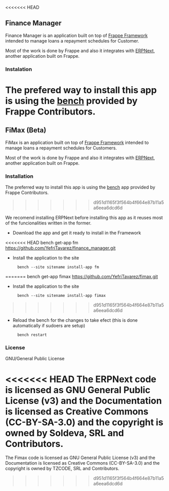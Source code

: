 <<<<<<< HEAD
## Finance Manager

Finance Manager is an application built on top of [Frappe Framework](https://github.com/frappe/frappe) intended to manage loans a repayment schedules for Customer.

Most of the work is done by Frappe and also it integrates with [ERPNext](https://github.com/frappe/erpnext), another application built on Frappe.

### Instalation

The prefered way to install this app is using the [bench](https://github.com/frappe/bench) provided by Frappe Contributors.
=======
## FiMax (Beta)

FiMax is an application built on top of [Frappe Framework](https://github.com/frappe/frappe) intended to manage loans a repayment schedules for Customers.

Most of the work is done by Frappe and also it integrates with [ERPNext](https://github.com/frappe/erpnext), another application built on Frappe.

### Installation

The preferred way to install this app is using the [bench](https://github.com/frappe/bench) app provided by Frappe Contributors.
>>>>>>> d951d1165f3f564b4f664e87b11a5a6eea6dcd6d

We recomend installing ERPNext before installing this app as it reuses most of the funcionalities written in the former.

* Download the app and get it ready to install in the Framework
		
<<<<<<< HEAD
		bench get-app fm https://github.com/YefriTavarez/finance_manager.git
		
* Install the application to the site

		bench --site sitename install-app fm
=======
		bench get-app fimax https://github.com/YefriTavarez/fimax.git
		
* Install the application to the site

		bench --site sitename install-app fimax
>>>>>>> d951d1165f3f564b4f664e87b11a5a6eea6dcd6d
		
* Reload the bench for the changes to take efect (this is done automatically if sudoers are setup)

		bench restart 

### License

GNU/General Public License

<<<<<<< HEAD
The ERPNext code is licensed as GNU General Public License (v3) and the Documentation is licensed as Creative Commons (CC-BY-SA-3.0) and the copyright is owned by Soldeva, SRL and Contributors.
=======
The Fimax code is licensed as GNU General Public License (v3) and the Documentation is licensed as Creative Commons (CC-BY-SA-3.0) and the copyright is owned by TZCODE, SRL and Contributors.
>>>>>>> d951d1165f3f564b4f664e87b11a5a6eea6dcd6d

